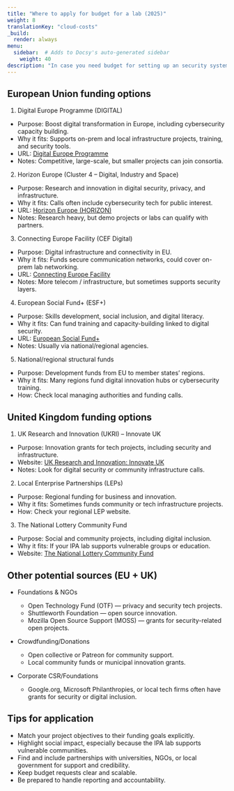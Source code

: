 ```yaml
---
title: "Where to apply for budget for a lab (2025)"
weight: 8
translationKey: "cloud-costs"
_build:
  render: always
menu:
  sidebar:  # Adds to Docsy's auto-generated sidebar
    weight: 40
description: "In case you need budget for setting up an security system like this, consider these organisations to apply for grants or budgets. Focused on cybersecurity, digital resilience, social good, and tech infrastructure funding that could realistically cover this kind of setup. Will be updated when we know more."
---
```


## European Union funding options

1. Digital Europe Programme (DIGITAL)

* Purpose: Boost digital transformation in Europe, including cybersecurity capacity building.
* Why it fits: Supports on-prem and local infrastructure projects, training, and security tools.
* URL: [Digital Europe Programme](https://commission.europa.eu/funding-tenders/find-funding/eu-funding-programmes/digital-europe-programme_en)
* Notes: Competitive, large-scale, but smaller projects can join consortia.

2. Horizon Europe (Cluster 4 – Digital, Industry and Space)

* Purpose: Research and innovation in digital security, privacy, and infrastructure.
* Why it fits: Calls often include cybersecurity tech for public interest.
* URL: [Horizon Europe (HORIZON)](https://eufundingoverview.be/funding/cef-connecting-europe-facility)
* Notes: Research heavy, but demo projects or labs can qualify with partners.

3. Connecting Europe Facility (CEF Digital)

* Purpose: Digital infrastructure and connectivity in EU.
* Why it fits: Funds secure communication networks, could cover on-prem lab networking.
* URL: [Connecting Europe Facility](https://commission.europa.eu/funding-tenders/find-funding/eu-funding-programmes/connecting-europe-facility_en)
* Notes: More telecom / infrastructure, but sometimes supports security layers.

4. European Social Fund+ (ESF+)

* Purpose: Skills development, social inclusion, and digital literacy.
* Why it fits: Can fund training and capacity-building linked to digital security.
* URL: [European Social Fund+](https://commission.europa.eu/funding-tenders/find-funding/eu-funding-programmes/european-social-fund_en)
* Notes: Usually via national/regional agencies.

5. National/regional structural funds

* Purpose: Development funds from EU to member states’ regions.
* Why it fits: Many regions fund digital innovation hubs or cybersecurity training.
* How: Check local managing authorities and funding calls.

## United Kingdom funding options

1. UK Research and Innovation (UKRI) – Innovate UK

* Purpose: Innovation grants for tech projects, including security and infrastructure.
* Website: [UK Research and Innovation: Innovate UK](https://www.ukri.org/councils/innovate-uk/)
* Notes: Look for digital security or community infrastructure calls.

2. Local Enterprise Partnerships (LEPs)

* Purpose: Regional funding for business and innovation.
* Why it fits: Sometimes funds community or tech infrastructure projects.
* How: Check your regional LEP website.

3. The National Lottery Community Fund

* Purpose: Social and community projects, including digital inclusion.
* Why it fits: If your IPA lab supports vulnerable groups or education.
* Website: [The National Lottery Community Fund](https://www.tnlcommunityfund.org.uk/)

## Other potential sources (EU + UK)

* Foundations & NGOs

  * Open Technology Fund (OTF) — privacy and security tech projects.
  * Shuttleworth Foundation — open source innovation.
  * Mozilla Open Source Support (MOSS) — grants for security-related open projects.

* Crowdfunding/Donations

  * Open collective or Patreon for community support.
  * Local community funds or municipal innovation grants.

* Corporate CSR/Foundations

  * Google.org, Microsoft Philanthropies, or local tech firms often have grants for security or digital inclusion.

## Tips for application

* Match your project objectives to their funding goals explicitly.
* Highlight social impact, especially because the IPA lab supports vulnerable communities.
* Find and include partnerships with universities, NGOs, or local government for support and credibility.
* Keep budget requests clear and scalable.
* Be prepared to handle reporting and accountability.
